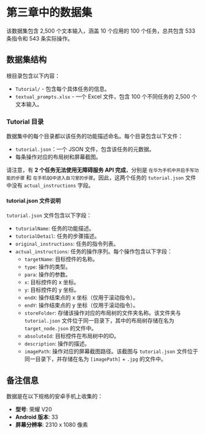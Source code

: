 # 第三章中的数据集

该数据集包含 2,500 个文本输入，涵盖 10 个应用的 100 个任务，总共包含 533 条指令和 543 条实际操作。

## 数据集结构

根目录包含以下内容：

- `Tutorial/` - 包含每个具体任务的信息。
- `textual_prompts.xlsx` - 一个 Excel 文件，包含 100 个不同任务的 2,500 个文本输入。

### Tutorial 目录

数据集中的每个目录都以该任务的功能描述命名。每个目录包含以下文件：

- `tutorial.json`：一个 JSON 文件，包含该任务的元数据。
- 每条操作对应的布局树和屏幕截图。

请注意，有 **2 个任务无法使用无障碍服务 API 完成**，分别是 `在华为手机中开启手写功能的步骤` 和 `在手机QQ中进入自习室的步骤`。因此，这两个任务的 `tutorial.json` 文件中没有 `actual_instructions` 字段。

#### tutorial.json 文件说明

`tutorial.json` 文件包含以下字段：

- `tutorialName`: 任务的功能描述。
- `tutorialDetail`: 任务的步骤描述。
- `original_instructions`: 任务的指令列表。
- `actual_instructions`: 任务的操作序列。每个操作包含以下字段：
  - `targetName`: 目标控件的名称。
  - `type`: 操作的类型。
  - `para`: 操作的参数。
  - `x`: 目标控件的 x 坐标。
  - `y`: 目标控件的 y 坐标。
  - `endX`: 操作结束点的 x 坐标（仅用于滚动指令）。
  - `endY`: 操作结束点的 y 坐标（仅用于滚动指令）。
  - `storeFolder`: 存储该操作对应的布局树的文件夹名称。该文件夹与 `tutorial.json` 文件位于同一目录下，其中的布局树存储在名为 `target_node.json` 的文件中。
  - `absoluteId`: 目标控件在布局树中的ID。
  - `description`: 操作的描述。
  - `imagePath`: 操作对应的屏幕截图路径。该截图与 `tutorial.json` 文件位于同一目录下，并存储在名为 `[imagePath]` + `.jpg` 的文件中。

## 备注信息

数据是在以下规格的安卓手机上收集的：

- **型号**: 荣耀 V20
- **Android 版本**: 33
- **屏幕分辨率**: 2310 x 1080 像素
